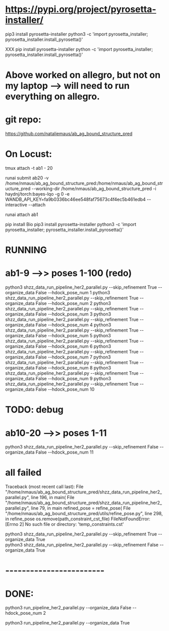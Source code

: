 # https://pypi.org/project/pyrosetta-installer/ 
pip3 install pyrosetta-installer 
python3 -c 'import pyrosetta_installer; pyrosetta_installer.install_pyrosetta()'

XXX 
pip install pyrosetta-installer 
python -c 'import pyrosetta_installer; pyrosetta_installer.install_pyrosetta()'

# Above worked on allegro, but not on my laptop --> will need to run everything on allegro. 

#  git repo: 
https://github.com/nataliemaus/ab_ag_bound_structure_pred

# On Locust: 

tmux attach -t ab1 - 20 

runai submit ab20 -v /home/nmaus/ab_ag_bound_structure_pred:/home/nmaus/ab_ag_bound_structure_pred --working-dir /home/nmaus/ab_ag_bound_structure_pred -i haydnj/torch:bayes-lqo -g 0 -e WANDB_API_KEY=fa9b0336bc46ee548faf75673c4f4ec5b461edb4 --interactive --attach

runai attach ab1

pip install Bio
pip3 install pyrosetta-installer 
python3 -c 'import pyrosetta_installer; pyrosetta_installer.install_pyrosetta()'


# RUNNING 
# ab1-9 -->> poses 1-100 (redo)
python3 shzz_data_run_pipeline_her2_parallel.py --skip_refinement True --organize_data False --hdock_pose_num 1 
python3 shzz_data_run_pipeline_her2_parallel.py --skip_refinement True --organize_data False --hdock_pose_num 2 
python3 shzz_data_run_pipeline_her2_parallel.py --skip_refinement True --organize_data False --hdock_pose_num 3 
python3 shzz_data_run_pipeline_her2_parallel.py --skip_refinement True --organize_data False --hdock_pose_num 4
python3 shzz_data_run_pipeline_her2_parallel.py --skip_refinement True --organize_data False --hdock_pose_num 5 
python3 shzz_data_run_pipeline_her2_parallel.py --skip_refinement True --organize_data False --hdock_pose_num 6 
python3 shzz_data_run_pipeline_her2_parallel.py --skip_refinement True --organize_data False --hdock_pose_num 7 
python3 shzz_data_run_pipeline_her2_parallel.py --skip_refinement True --organize_data False --hdock_pose_num 8 
python3 shzz_data_run_pipeline_her2_parallel.py --skip_refinement True --organize_data False --hdock_pose_num 9 
python3 shzz_data_run_pipeline_her2_parallel.py --skip_refinement True --organize_data False --hdock_pose_num 10 

# TODO: debug
# ab10-20 -->> poses 1-11 
python3 shzz_data_run_pipeline_her2_parallel.py --skip_refinement False --organize_data False --hdock_pose_num 11
# all failed 
Traceback (most recent call last):
  File "/home/nmaus/ab_ag_bound_structure_pred/shzz_data_run_pipeline_her2_parallel.py", line 196, in <module>
    main(
  File "/home/nmaus/ab_ag_bound_structure_pred/shzz_data_run_pipeline_her2_parallel.py", line 79, in main
    refined_pose = refine_pose(
  File "/home/nmaus/ab_ag_bound_structure_pred/utils/refine_pose.py", line 298, in refine_pose
    os.remove(path_constraint_cst_file) 
FileNotFoundError: [Errno 2] No such file or directory: 'temp_constraints.cst'


python3 shzz_data_run_pipeline_her2_parallel.py --skip_refinement True --organize_data True  
python3 shzz_data_run_pipeline_her2_parallel.py --skip_refinement False --organize_data True  




# ------------------------
# DONE: 
python3 run_pipeline_her2_parallel.py --organize_data False --hdock_pose_num 2

python3 run_pipeline_her2_parallel.py --organize_data True 
